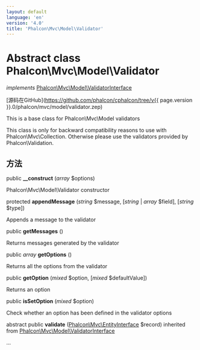 ```yaml
---
layout: default
language: 'en'
version: '4.0'
title: 'Phalcon\Mvc\Model\Validator'
---
```


# Abstract class **Phalcon\Mvc\Model\Validator**

*implements* [Phalcon\Mvc\Model\ValidatorInterface](Phalcon_Mvc_Model_ValidatorInterface)

[源码在GitHub](https://github.com/phalcon/cphalcon/tree/v{{ page.version }}.0/phalcon/mvc/model/validator.zep)

This is a base class for Phalcon\Mvc\Model validators

This class is only for backward compatibility reasons to use with Phalcon\Mvc\Collection. Otherwise please use the validators provided by Phalcon\Validation.

## 方法

public **__construct** (*array* $options)

Phalcon\Mvc\Model\Validator constructor

protected **appendMessage** (*string* $message, [*string* | *array* $field], [*string* $type])

Appends a message to the validator

public **getMessages** ()

Returns messages generated by the validator

public *array* **getOptions** ()

Returns all the options from the validator

public **getOption** (*mixed* $option, [*mixed* $defaultValue])

Returns an option

public **isSetOption** (*mixed* $option)

Check whether an option has been defined in the validator options

abstract public **validate** ([Phalcon\Mvc\EntityInterface](Phalcon_Mvc_EntityInterface) $record) inherited from [Phalcon\Mvc\Model\ValidatorInterface](Phalcon_Mvc_Model_ValidatorInterface)

...